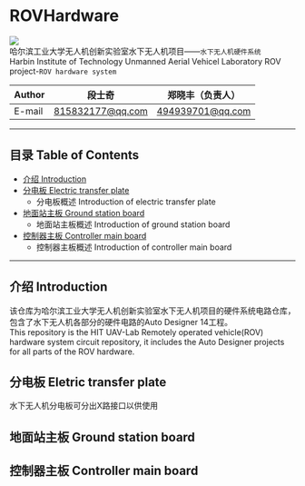 # ROVHardware 
![](https://img.shields.io/travis/USER/REPO.svg)   
哈尔滨工业大学无人机创新实验室水下无人机项目——`水下无人机硬件系统`    
Harbin Institute of Technology Unmanned Aerial Vehicel Laboratory ROV project-`ROV hardware system`

|Author|段士奇|郑晓丰（负责人）
|---|---|---
|E-mail|815832177@qq.com|494939701@qq.com

****
## 目录 Table of Contents
<!--ts-->
* [介绍 Introduction](#介绍-introduction)  
* [分电板 Electric transfer plate](#分电板-eletric-transfer-plate)
    * 分电板概述 Introduction of electric transfer plate
* [地面站主板 Ground station board](#地面站主板-ground-station-board)
    * 地面站主板概述 Introduction of ground station board
* [控制器主板 Controller main board](#控制器主板-controller-main-board)
    * 控制器主板概述 Introduction of controller main board
<!--te-->

***

## 介绍 Introduction
该仓库为哈尔滨工业大学无人机创新实验室水下无人机项目的硬件系统电路仓库，包含了水下无人机各部分的硬件电路的Auto Designer 14工程。  
This repository is the HIT UAV-Lab Remotely operated vehicle(ROV) hardware system circuit repository, it includes the Auto Designer projects for all parts of the ROV hardware.
## 分电板 Eletric transfer plate
水下无人机分电板可分出X路接口以供使用
## 地面站主板 Ground station board

## 控制器主板 Controller main board


